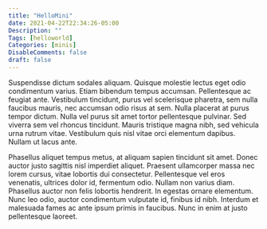 ```yaml
---
title: "HelloMini"
date: 2021-04-22T22:34:26-05:00
Description: ""
Tags: [helloworld]
Categories: [minis]
DisableComments: false
draft: false
---
```

Suspendisse dictum sodales aliquam. Quisque molestie lectus eget odio condimentum varius. Etiam bibendum tempus accumsan. Pellentesque ac feugiat ante. Vestibulum tincidunt, purus vel scelerisque pharetra, sem nulla faucibus mauris, nec accumsan odio risus at sem. Nulla placerat at purus tempor dictum. Nulla vel purus sit amet tortor pellentesque pulvinar. Sed viverra sem vel rhoncus tincidunt. Mauris tristique magna nibh, sed vehicula urna rutrum vitae. Vestibulum quis nisl vitae orci elementum dapibus. Nullam ut lacus ante.

Phasellus aliquet tempus metus, at aliquam sapien tincidunt sit amet. Donec auctor justo sagittis nisl imperdiet aliquet. Praesent ullamcorper massa nec lorem cursus, vitae lobortis dui consectetur. Pellentesque vel eros venenatis, ultrices dolor id, fermentum odio. Nullam non varius diam. Phasellus auctor non felis lobortis hendrerit. In egestas ornare elementum. Nunc leo odio, auctor condimentum vulputate id, finibus id nibh. Interdum et malesuada fames ac ante ipsum primis in faucibus. Nunc in enim at justo pellentesque laoreet.
